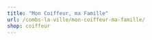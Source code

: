 ```yaml
---
title: "Mon Coiffeur, ma Famille"
url: /combs-la-ville/mon-coiffeur-ma-famille/
shop: coiffeur
---
```

